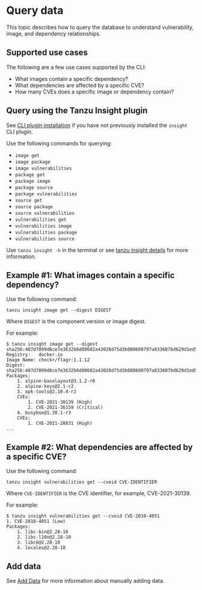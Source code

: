 # Query data

This topic describes how to query the database to understand vulnerability, image, and dependency relationships.

## <a id='sup-usecase'></a>Supported use cases

The following are a few use cases supported by the CLI:

+  What images contain a specific dependency?
+  What dependencies are affected by a specific CVE?
+  How many CVEs does a specific image or dependency contain?

## <a id='query-insight'></a> Query using the Tanzu Insight plugin

See [CLI plugin installation](cli_installation.md) if you have not previously installed the `insight` CLI plugin.

Use the following commands for querying:

- `image get`
- `image package`
- `image vulnerabilities`
- `package get`
- `package image`
- `package source`
- `package vulnerabilities`
- `source get`
- `source package`
- `source vulnerabilities`
- `vulnerabilities get`
- `vulnerabilities image`
- `vulnerabilities package`
- `vulnerabilities source`

Use `tanzu insight -h` in the terminal or see [tanzu insight details](cli_docs/insight.md) for more information.

## <a id='example1'></a>Example #1: What images contain a specific dependency?

Use the following command:

```
tanzu insight image get --digest DIGEST
```

Where `DIGEST` is the component version or image digest.

For example:

```
$ tanzu insight image get --digest sha256:407d7099d6ce7e3632b6d00682a43028d75d3b088600797a833607bd629d1ed5
Registry:	docker.io
Image Name:	checkr/flagr:1.1.12
Digest:    	sha256:407d7099d6ce7e3632b6d00682a43028d75d3b088600797a833607bd629d1ed5
Packages:
	1. alpine-baselayout@3.1.2-r0
	2. alpine-keys@2.1-r2
	3. apk-tools@2.10.4-r2
	CVEs:
		1. CVE-2021-30139 (High)
		2. CVE-2021-36159 (Critical)
	4. busybox@1.30.1-r3
	CVEs:
		1. CVE-2021-28831 (High)
...
```
## <a id='example2'></a>Example #2: What dependencies are affected by a specific CVE?

Use the following command:

```
tanzu insight vulnerabilities get --cveid CVE-IDENTIFIER
```

Where `CVE-IDENTIFIER` is the CVE identifier, for example, CVE-2021-30139.

For example:

```
$ tanzu insight vulnerabilities get --cveid CVE-2010-4051
1. CVE-2010-4051 (Low)
Packages:
	1. libc-bin@2.28-10
	2. libc-l10n@2.28-10
	3. libc6@2.28-10
	4. locales@2.28-10
```

## <a id='add-data'></a>Add data

See [Add Data](add_data.md) for more information about manually adding data.

